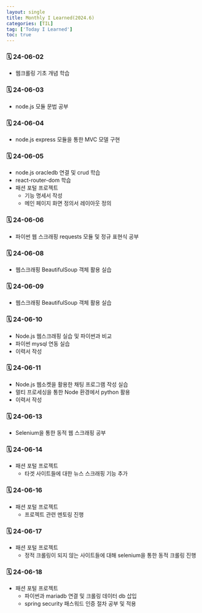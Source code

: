 ```yaml
---
layout: single
title: Monthly I Learned(2024.6)
categories: [TIL]
tag: ['Today I Learned']
toc: true
---
```



### 🗓️ 24-06-02

- 웹크롤링 기초 개념 학습

### 🗓️ 24-06-03

- node.js 모듈 문법 공부

### 🗓️ 24-06-04

- node.js express 모듈을 통한 MVC 모델 구현

### 🗓️ 24-06-05

- node.js oracledb 연결 및 crud 학습
- react-router-dom 학습
- 패션 포털 프로젝트
    - 기능 명세서 작성
    - 메인 페이지 화면 정의서 레이아웃 정의

### 🗓️ 24-06-06

- 파이썬 웹 스크래핑 requests 모듈 및 정규 표현식 공부

### 🗓️ 24-06-08

- 웹스크래핑 BeautifulSoup 객체 활용 실습

### 🗓️ 24-06-09

- 웹스크래핑 BeautifulSoup 객체 활용 실습

### 🗓️ 24-06-10

- Node.js 웹스크래핑 실습 및 파이썬과 비교
- 파이썬 mysql 연동 실습
- 이력서 작성

### 🗓️ 24-06-11

- Node.js 웹소켓을 활용한 채팅 프로그램 작성 실습
- 멀티 프로세싱을 통한 Node 환경에서 python 활용
- 이력서 작성

### 🗓️ 24-06-13

- Selenium을 통한 동적 웹 스크래핑 공부

### 🗓️ 24-06-14

- 패션 포털 프로젝트
    - 타겟 사이트들에 대한 뉴스 스크래핑 기능 추가

### 🗓️ 24-06-16

- 패션 포털 프로젝트
    - 프로젝트 관련 멘토링 진행

### 🗓️ 24-06-17

- 패션 포털 프로젝트
    - 정적 크롤링이 되지 않는 사이트들에 대해 selenium을 통한 동적 크롤링 진행

### 🗓️ 24-06-18

- 패션 포털 프로젝트
    - 파이썬과 mariadb 연결 및 크롤링 데이터 db 삽입
    - spring security 패스워드 인증 절차 공부 및 적용